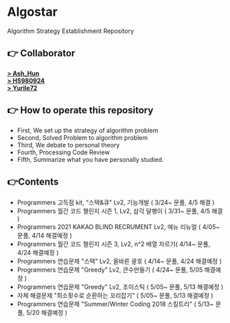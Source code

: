 # Algostar
Algorithm Strategy Establishment Repository

## 👉 Collaborator
[**> Ash_Hun**](https://github.com/ash-hun)  
[**> HS980924**](https://github.com/HS980924)  
[**> Yurile72**](https://github.com/Yurile72)

## 👉 How to operate this repository
- First, We set up the strategy of algorithm problem  
- Second, Solved Problem to algorithm problem  
- Third, We debate to personal theory
- Fourth, Processing Code Review  
- Fifth, Summarize what you have personally studied.  

## 👉Contents
- Programmers 고득점 kit, "스택&큐" Lv2, 기능개발 ( 3/24~ 문풀, 4/5 해결 )
- Programmers 월간 코드 챌린지 시즌 1, Lv2, 삼각 달팽이 ( 3/31~ 문풀, 4/5 해결 )
- Programmers 2021 KAKAO BLIND RECRUMENT Lv2, 메뉴 리뉴얼 ( 4/05~ 문풀, 4/14 해결예정 )
- Programmers 월간 코드 챌린지 시즌 3, Lv2, n^2 배열 자르기( 4/14~ 문풀, 4/24 해결예정 )
- Programmers 연습문제 "스택" Lv2, 올바른 괄호 ( 4/14~ 문풀, 4/24 해결예정 )
- Programmers 연습문제 "Greedy" Lv2, 큰수만들기 ( 4/24~ 문풀, 5/05 해결예정 )
- Programmers 연습문제 "Greedy" Lv2, 조이스틱 ( 5/05~ 문풀, 5/13 해결예정 )
- 자체 해결문제 "최소횟수로 순환하는 꼬리잡기" ( 5/05~ 문풀, 5/13 해결예정 )
- Programmers 연습문제 "Summer/Winter Coding 2018 스킬트리" ( 5/13~ 문풀, 5/20 해결예정 )

